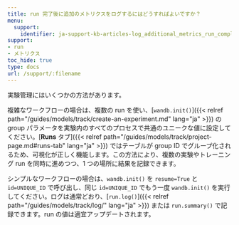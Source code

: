 ```yaml
---
title: run 完了後に追加のメトリクスをログするにはどうすればよいですか？
menu:
  support:
    identifier: ja-support-kb-articles-log_additional_metrics_run_completes
support:
- run
- メトリクス
toc_hide: true
type: docs
url: /support/:filename
---
```


実験管理にはいくつかの方法があります。

複雑なワークフローの場合は、複数の run を使い、[`wandb.init()`]({{< relref path="/guides/models/track/create-an-experiment.md" lang="ja" >}}) の group パラメータを実験内のすべてのプロセスで共通のユニークな値に設定してください。[**Runs** タブ]({{< relref path="/guides/models/track/project-page.md#runs-tab" lang="ja" >}}) ではテーブルが group ID でグループ化されるため、可視化が正しく機能します。この方法により、複数の実験やトレーニング run を同時に進めつつ、1 つの場所に結果を記録できます。

シンプルなワークフローの場合は、`wandb.init()` を `resume=True` と `id=UNIQUE_ID` で呼び出し、同じ `id=UNIQUE_ID` でもう一度 `wandb.init()` を実行してください。ログは通常どおり、[`run.log()`]({{< relref path="/guides/models/track/log/" lang="ja" >}}) または `run.summary()` で記録できます。run の値は適宜アップデートされます。